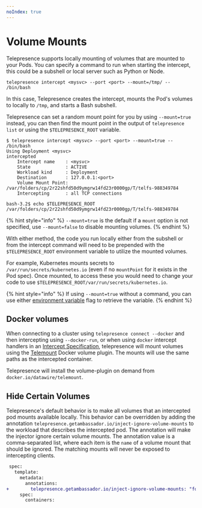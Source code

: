 ```yaml
---
noIndex: true
---
```


# Volume Mounts

Telepresence supports locally mounting of volumes that are mounted to your Pods. You can specify a command to run when starting the intercept, this could be a subshell or local server such as Python or Node.

```
telepresence intercept <mysvc> --port <port> --mount=/tmp/ -- /bin/bash
```

In this case, Telepresence creates the intercept, mounts the Pod's volumes to locally to `/tmp`, and starts a Bash subshell.

Telepresence can set a random mount point for you by using `--mount=true` instead, you can then find the mount point in the output of `telepresence list` or using the `$TELEPRESENCE_ROOT` variable.

```
$ telepresence intercept <mysvc> --port <port> --mount=true -- /bin/bash
Using Deployment <mysvc>
intercepted
    Intercept name    : <mysvc>
    State             : ACTIVE
    Workload kind     : Deployment
    Destination       : 127.0.0.1:<port>
    Volume Mount Point: /var/folders/cp/2r22shfd50d9ymgrw14fd23r0000gp/T/telfs-988349784
    Intercepting      : all TCP connections

bash-3.2$ echo $TELEPRESENCE_ROOT
/var/folders/cp/2r22shfd50d9ymgrw14fd23r0000gp/T/telfs-988349784
```

{% hint style="info" %}
`--mount=true` is the default if a `mount` option is not specified, use `--mount=false` to disable mounting volumes.
{% endhint %}

With either method, the code you run locally either from the subshell or from the intercept command will need to be prepended with the `$TELEPRESENCE_ROOT` environment variable to utilize the mounted volumes.

For example, Kubernetes mounts secrets to `/var/run/secrets/kubernetes.io` (even if no `mountPoint` for it exists in the Pod spec). Once mounted, to access these you would need to change your code to use `$TELEPRESENCE_ROOT/var/run/secrets/kubernetes.io`.

{% hint style="info" %}
If using `--mount=true` without a command, you can use either [environment variable](environment-variables.md) flag to retrieve the variable.
{% endhint %}

## Docker volumes

When connecting to a cluster using `telepresence connect --docker` and then intercepting using `--docker-run`, or when using `docker` intercept handlers in an [Intercept Specification](intercepts/configure-intercept-using-specifications.md), telepresence will mount volumes using the [Telemount](https://github.com/datawire/docker-volume-telemount) Docker volume plugin. The mounts will use the same paths as the intercepted container.

Telepresence will install the volume-plugin on demand from `docker.io/datawire/telemount`.

## Hide Certain Volumes

Telepresence's default behavior is to make all volumes that an intercepted pod mounts available locally. This behavior can be overridden by adding the annotation `telepresence.getambassador.io/inject-ignore-volume-mounts` to the workload that describes the intercepted pod. The annotation will make the injector ignore certain volume mounts. The annotation value is a comma-separated list, where each item is the `name` of a volume mount that should be ignored. The matching mounts will never be exposed to intercepting clients.

```diff
 spec:
   template:
     metadata:
       annotations:
+        telepresence.getambassador.io/inject-ignore-volume-mounts: "foo,bar"
     spec:
       containers:
```
